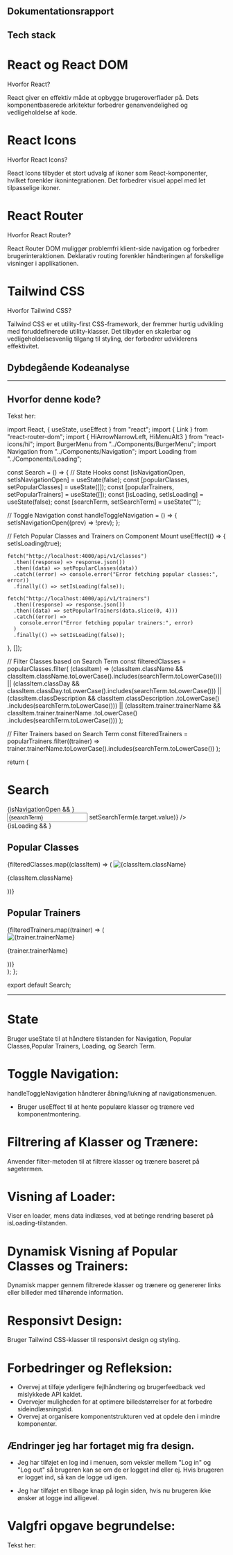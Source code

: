 ## Dokumentationsrapport

## Tech stack

# React og React DOM

Hvorfor React?

React giver en effektiv måde at opbygge brugeroverflader på.
Dets komponentbaserede arkitektur forbedrer genanvendelighed og vedligeholdelse af kode.

# React Icons

Hvorfor React Icons?

React Icons tilbyder et stort udvalg af ikoner som React-komponenter, hvilket forenkler ikonintegrationen.
Det forbedrer visuel appel med let tilpasselige ikoner.

# React Router

Hvorfor React Router?

React Router DOM muliggør problemfri klient-side navigation og forbedrer brugerinteraktionen.
Deklarativ routing forenkler håndteringen af forskellige visninger i applikationen.

# Tailwind CSS

Hvorfor Tailwind CSS?

Tailwind CSS er et utility-first CSS-framework, der fremmer hurtig udvikling med foruddefinerede utility-klasser.
Det tilbyder en skalerbar og vedligeholdelsesvenlig tilgang til styling, der forbedrer udviklerens effektivitet.

## Dybdegående Kodeanalyse

---

## Hvorfor denne kode?

Tekst her:

import React, { useState, useEffect } from "react";
import { Link } from "react-router-dom";
import { HiArrowNarrowLeft, HiMenuAlt3 } from "react-icons/hi";
import BurgerMenu from "../Components/BurgerMenu";
import Navigation from "../Components/Navigation";
import Loading from "../Components/Loading";

const Search = () => {
// State Hooks
const [isNavigationOpen, setIsNavigationOpen] = useState(false);
const [popularClasses, setPopularClasses] = useState([]);
const [popularTrainers, setPopularTrainers] = useState([]);
const [isLoading, setIsLoading] = useState(false);
const [searchTerm, setSearchTerm] = useState("");

// Toggle Navigation
const handleToggleNavigation = () => {
setIsNavigationOpen((prev) => !prev);
};

// Fetch Popular Classes and Trainers on Component Mount
useEffect(() => {
setIsLoading(true);

    fetch("http://localhost:4000/api/v1/classes")
      .then((response) => response.json())
      .then((data) => setPopularClasses(data))
      .catch((error) => console.error("Error fetching popular classes:", error))
      .finally(() => setIsLoading(false));

    fetch("http://localhost:4000/api/v1/trainers")
      .then((response) => response.json())
      .then((data) => setPopularTrainers(data.slice(0, 4)))
      .catch((error) =>
        console.error("Error fetching popular trainers:", error)
      )
      .finally(() => setIsLoading(false));

}, []);

// Filter Classes based on Search Term
const filteredClasses = popularClasses.filter(
(classItem) =>
(classItem.className &&
classItem.className.toLowerCase().includes(searchTerm.toLowerCase())) ||
(classItem.classDay &&
classItem.classDay.toLowerCase().includes(searchTerm.toLowerCase())) ||
(classItem.classDescription &&
classItem.classDescription
.toLowerCase()
.includes(searchTerm.toLowerCase())) ||
(classItem.trainer.trainerName &&
classItem.trainer.trainerName
.toLowerCase()
.includes(searchTerm.toLowerCase()))
);

// Filter Trainers based on Search Term
const filteredTrainers = popularTrainers.filter((trainer) =>
trainer.trainerName.toLowerCase().includes(searchTerm.toLowerCase())
);

return (

<div className="m-4">
<div className="flex items-center justify-between p-2">
<Link to="/home">
<HiArrowNarrowLeft className="text-2xl cursor-pointer" />
</Link>
<h1 className="text-2xl">Search</h1>
{isNavigationOpen && <Navigation onClose={handleToggleNavigation} />}
<BurgerMenu />
</div>
<div>
<input
type="text"
className="border border-gray-300 h-[50px] p-6 mt-6 rounded-full w-full"
placeholder="Search"
value={searchTerm}
onChange={(e) => setSearchTerm(e.target.value)}
/>
</div>
{isLoading && <Loading />}
<h2 className="text-xl font-bold mt-6">Popular Classes</h2>
<div className="flex overflow-x-auto mt-2 no-scrollbar">
{filteredClasses.map((classItem) => (
<Link
key={classItem.id}
to={`/class/${classItem.id}`}
className="m-2 relative" >
<img
              src={classItem.asset.url}
              alt={classItem.className}
              className="min-w-[129px] min-h-[144px] rounded-xl object-cover"
            />
<p className="absolute bottom-0 left-0 font-bold text-xs bg-yellow-400 w-[129px] h-[48px] p-2 rounded-tr-[30px] rounded-bl-[10px]">
{classItem.className}
</p>
</Link>
))}
</div>
<h2 className="text-xl font-bold mt-6">Popular Trainers</h2>
<div className="flex flex-col mt-2">
{filteredTrainers.map((trainer) => (
<div key={trainer.id} className="m-2 flex items-center">
<img
              src={trainer.asset.url}
              alt={trainer.trainerName}
              className="w-[88px] h-[88px] rounded-xl object-cover"
            />
<p className="ml-2">{trainer.trainerName}</p>
</div>
))}
</div>
</div>
);
};

export default Search;

---

# State

Bruger useState til at håndtere tilstanden for Navigation, Popular Classes,Popular Trainers, Loading, og Search Term.

# Toggle Navigation:

handleToggleNavigation håndterer åbning/lukning af navigationsmenuen.

- Bruger useEffect til at hente populære klasser og trænere ved komponentmontering.

# Filtrering af Klasser og Trænere:

Anvender filter-metoden til at filtrere klasser og trænere baseret på søgetermen.

# Visning af Loader:

Viser en loader, mens data indlæses, ved at betinge rendring baseret på isLoading-tilstanden.

# Dynamisk Visning af Popular Classes og Trainers:

Dynamisk mapper gennem filtrerede klasser og trænere og genererer links eller billeder med tilhørende information.

# Responsivt Design:

Bruger Tailwind CSS-klasser til responsivt design og styling.

# Forbedringer og Refleksion:

- Overvej at tilføje yderligere fejlhåndtering og brugerfeedback ved mislykkede API kaldet.
- Overvejer muligheden for at optimere billedstørrelser for at forbedre sideindlæsningstid.
- Overvej at organisere komponentstrukturen ved at opdele den i mindre komponenter.

## Ændringer jeg har fortaget mig fra design.

- Jeg har tilføjet en log ind i menuen, som veksler mellem "Log in" og "Log out" så brugeren kan se om de er logget ind eller ej. Hvis brugeren er logget ind, så kan de logge ud igen.

- Jeg har tilføjet en tilbage knap på login siden, hvis nu brugeren ikke ønsker at logge ind alligevel.

# Valgfri opgave begrundelse:

Tekst her:
